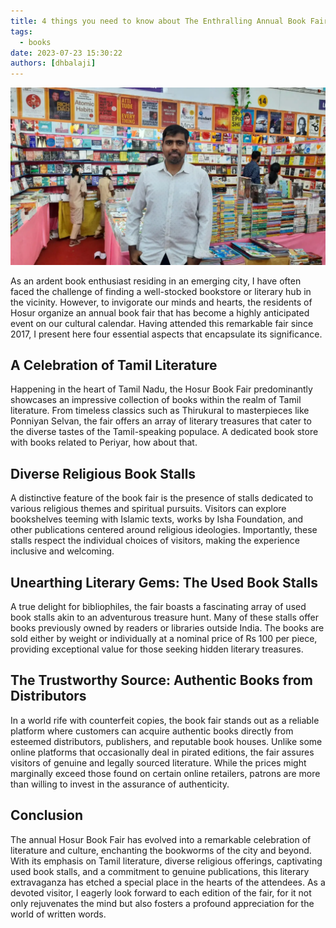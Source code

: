 ```yaml
---
title: 4 things you need to know about The Enthralling Annual Book Fair in Hosur, A Haven for Literature Enthusiasts
tags:
  - books
date: 2023-07-23 15:30:22
authors: [dhbalaji]
---
```


!["Balaji at Hosur Book Festival"](../assets/at-hosur-book-festival.webp)

As an ardent book enthusiast residing in an emerging city, I have often faced the challenge of finding a well-stocked bookstore or literary hub in the vicinity. However, to invigorate our minds and hearts, the residents of Hosur organize an annual book fair that has become a highly anticipated event on our cultural calendar. Having attended this remarkable fair since 2017, I present here four essential aspects that encapsulate its significance.

## A Celebration of Tamil Literature

Happening in the heart of Tamil Nadu, the Hosur Book Fair predominantly showcases an impressive collection of books within the realm of Tamil literature. From timeless classics such as Thirukural to masterpieces like Ponniyan Selvan, the fair offers an array of literary treasures that cater to the diverse tastes of the Tamil-speaking populace. A dedicated book store with books related to Periyar, how about that.

## Diverse Religious Book Stalls

A distinctive feature of the book fair is the presence of stalls dedicated to various religious themes and spiritual pursuits. Visitors can explore bookshelves teeming with Islamic texts, works by Isha Foundation, and other publications centered around religious ideologies. Importantly, these stalls respect the individual choices of visitors, making the experience inclusive and welcoming.

## Unearthing Literary Gems: The Used Book Stalls

A true delight for bibliophiles, the fair boasts a fascinating array of used book stalls akin to an adventurous treasure hunt. Many of these stalls offer books previously owned by readers or libraries outside India. The books are sold either by weight or individually at a nominal price of Rs 100 per piece, providing exceptional value for those seeking hidden literary treasures.

## The Trustworthy Source: Authentic Books from Distributors

In a world rife with counterfeit copies, the book fair stands out as a reliable platform where customers can acquire authentic books directly from esteemed distributors, publishers, and reputable book houses. Unlike some online platforms that occasionally deal in pirated editions, the fair assures visitors of genuine and legally sourced literature. While the prices might marginally exceed those found on certain online retailers, patrons are more than willing to invest in the assurance of authenticity.

## Conclusion

The annual Hosur Book Fair has evolved into a remarkable celebration of literature and culture, enchanting the bookworms of the city and beyond. With its emphasis on Tamil literature, diverse religious offerings, captivating used book stalls, and a commitment to genuine publications, this literary extravaganza has etched a special place in the hearts of the attendees. As a devoted visitor, I eagerly look forward to each edition of the fair, for it not only rejuvenates the mind but also fosters a profound appreciation for the world of written words.